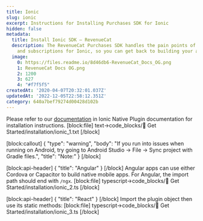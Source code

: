 ```yaml
---
title: Ionic
slug: ionic
excerpt: Instructions for Installing Purchases SDK for Ionic
hidden: false
metadata:
  title: Install Ionic SDK – RevenueCat
  description: The RevenueCat Purchases SDK handles the pain points of in-app purchases
    and subscriptions for Ionic, so you can get back to building your app.
  image:
    0: https://files.readme.io/8d46db6-RevenueCat_Docs_OG.png
    1: RevenueCat Docs OG.png
    2: 1200
    3: 627
    4: "#f7f5f5"
createdAt: '2020-04-07T20:32:01.037Z'
updatedAt: '2022-12-05T22:58:12.351Z'
category: 640a7bef79274d00428d102b
---
```

Please refer to our [documentation](https://ionicframework.com/docs/native/purchases) in Ionic Native Plugin documentation for installation instructions.
[block:file]
text->code_blocks/🚀 Get Started/installation/ionic_1.txt
[/block]

[block:callout]
{
  "type": "warning",
  "body": "If you run into issues when running on Android, try going to Android Studio -> File -> Sync project with Gradle files.",
  "title": "Note:"
}
[/block]

[block:api-header]
{
  "title": "Angular"
}
[/block]
Angular apps can use either Cordova or Capacitor to build native mobile apps. For Angular, the import path should end with `/ngx`.
[block:file]
typescript->code_blocks/🚀 Get Started/installation/ionic_2.ts
[/block]

[block:api-header]
{
  "title": "React"
}
[/block]
Import the plugin object then use its static methods:
[block:file]
typescript->code_blocks/🚀 Get Started/installation/ionic_3.ts
[/block]
